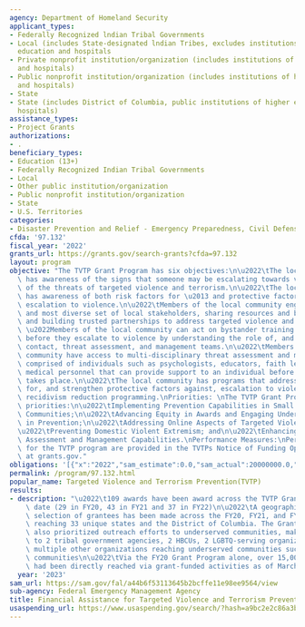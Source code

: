 ```yaml
---
agency: Department of Homeland Security
applicant_types:
- Federally Recognized lndian Tribal Governments
- Local (includes State-designated lndian Tribes, excludes institutions of higher
  education and hospitals
- Private nonprofit institution/organization (includes institutions of higher education
  and hospitals)
- Public nonprofit institution/organization (includes institutions of higher education
  and hospitals)
- State
- State (includes District of Columbia, public institutions of higher education and
  hospitals)
assistance_types:
- Project Grants
authorizations:
- .
beneficiary_types:
- Education (13+)
- Federally Recognized Indian Tribal Governments
- Local
- Other public institution/organization
- Public nonprofit institution/organization
- State
- U.S. Territories
categories:
- Disaster Prevention and Relief - Emergency Preparedness, Civil Defense
cfda: '97.132'
fiscal_year: '2022'
grants_url: https://grants.gov/search-grants?cfda=97.132
layout: program
objective: "The TVTP Grant Program has six objectives:\n\u2022\tThe local community\
  \ has awareness of the signs that someone may be escalating towards violence and\
  \ of the threats of targeted violence and terrorism.\n\u2022\tThe local community\
  \ has awareness of both risk factors for \u2013 and protective factors against \u2013\
  \ escalation to violence.\n\u2022\tMembers of the local community engage the broadest\
  \ and most diverse set of local stakeholders, sharing resources and best practices\
  \ and building trusted partnerships to address targeted violence and terrorism.\
  \ \u2022Members of the local community can act on bystander training and help individuals\
  \ before they escalate to violence by understanding the role of, and the means to\
  \ contact, threat assessment, and management teams.\n\u2022\tMembers of the local\
  \ community have access to multi-disciplinary threat assessment and management teams\
  \ comprised of individuals such as psychologists, educators, faith leaders, and\
  \ medical personnel that can provide support to an individual before an act of violence\
  \ takes place.\n\u2022\tThe local community has programs that address risk factors\
  \ for, and strengthen protective factors against, escalation to violence, including\
  \ recidivism reduction programming.\nPriorities: \nThe TVTP Grant Program has five\
  \ priorities:\n\u2022\tImplementing Prevention Capabilities in Small and Mid-Sized\
  \ Communities;\n\u2022\tAdvancing Equity in Awards and Engaging Underserved Communities\
  \ in Prevention;\n\u2022\tAddressing Online Aspects of Targeted Violence and Terrorism;\n\
  \u2022\tPreventing Domestic Violent Extremism; and\n\u2022\tEnhancing Local Threat\
  \ Assessment and Management Capabilities.\nPerformance Measures:\nPerformance Measures\
  \ for the TVTP program are provided in the TVTPs Notice of Funding Opportunity available\
  \ at grants.gov."
obligations: '[{"x":"2022","sam_estimate":0.0,"sam_actual":20000000.0,"usa_spending_actual":24999992.0},{"x":"2023","sam_estimate":20000000.0,"sam_actual":0.0,"usa_spending_actual":34805288.41},{"x":"2024","sam_estimate":20000000.0,"sam_actual":0.0,"usa_spending_actual":0.0}]'
permalink: /program/97.132.html
popular_name: Targeted Violence and Terrorism Prevention(TVTP)
results:
- description: "\u2022\t109 awards have been award across the TVTP Grant Program to\
    \ date (29 in FY20, 43 in FY21 and 37 in FY22)\n\u2022\tA geographically diverse\
    \ selection of grantees has been made across the FY20, FY21, and FY22 grant cycles,\
    \ reaching 33 unique states and the District of Columbia. The Grant Program has\
    \ also prioritized outreach efforts to underserved communities, making awards\
    \ to 2 tribal government agencies, 2 HBCUs, 2 LGBTQ-serving organizations, and\
    \ multiple other organizations reaching underserved communities such as rural\
    \ communities\n\u2022\tVia the FY20 Grant Program alone, over 15,000 individuals\
    \ had been directly reached via grant-funded activities as of March 31, 2023"
  year: '2023'
sam_url: https://sam.gov/fal/a44b6f53113645b2bcffe11e98ee9564/view
sub-agency: Federal Emergency Management Agency
title: Financial Assistance for Targeted Violence and Terrorism Prevention
usaspending_url: https://www.usaspending.gov/search/?hash=a9bc2e2c86a3b6e93b76962987520c62
---
```

